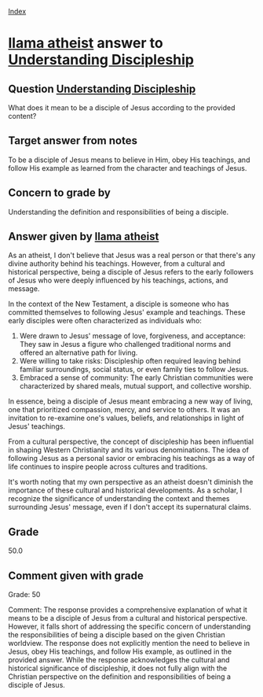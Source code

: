 
[Index](../../index.md)
# [llama atheist](../../answering_models/llama_atheist.md) answer to [Understanding Discipleship](../../questions/Understanding_Discipleship.md)

## Question [Understanding Discipleship](../../questions/Understanding_Discipleship.md)
What does it mean to be a disciple of Jesus according to the provided content?

## Target answer from notes
To be a disciple of Jesus means to believe in Him, obey His teachings, and follow His example as learned from the character and teachings of Jesus.

## Concern to grade by
Understanding the definition and responsibilities of being a disciple.

## Answer given by [llama atheist](../../answering_models/llama_atheist.md)
As an atheist, I don't believe that Jesus was a real person or that there's any divine authority behind his teachings. However, from a cultural and historical perspective, being a disciple of Jesus refers to the early followers of Jesus who were deeply influenced by his teachings, actions, and message.

In the context of the New Testament, a disciple is someone who has committed themselves to following Jesus' example and teachings. These early disciples were often characterized as individuals who:

1. Were drawn to Jesus' message of love, forgiveness, and acceptance: They saw in Jesus a figure who challenged traditional norms and offered an alternative path for living.
2. Were willing to take risks: Discipleship often required leaving behind familiar surroundings, social status, or even family ties to follow Jesus.
3. Embraced a sense of community: The early Christian communities were characterized by shared meals, mutual support, and collective worship.

In essence, being a disciple of Jesus meant embracing a new way of living, one that prioritized compassion, mercy, and service to others. It was an invitation to re-examine one's values, beliefs, and relationships in light of Jesus' teachings.

From a cultural perspective, the concept of discipleship has been influential in shaping Western Christianity and its various denominations. The idea of following Jesus as a personal savior or embracing his teachings as a way of life continues to inspire people across cultures and traditions.

It's worth noting that my own perspective as an atheist doesn't diminish the importance of these cultural and historical developments. As a scholar, I recognize the significance of understanding the context and themes surrounding Jesus' message, even if I don't accept its supernatural claims.

## Grade
50.0

## Comment given with grade
Grade: 50

Comment: The response provides a comprehensive explanation of what it means to be a disciple of Jesus from a cultural and historical perspective. However, it falls short of addressing the specific concern of understanding the responsibilities of being a disciple based on the given Christian worldview. The response does not explicitly mention the need to believe in Jesus, obey His teachings, and follow His example, as outlined in the provided answer. While the response acknowledges the cultural and historical significance of discipleship, it does not fully align with the Christian perspective on the definition and responsibilities of being a disciple of Jesus.
